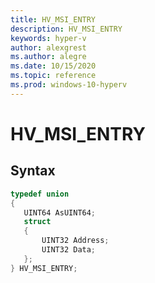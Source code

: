 ```yaml
---
title: HV_MSI_ENTRY
description: HV_MSI_ENTRY
keywords: hyper-v
author: alexgrest
ms.author: alegre
ms.date: 10/15/2020
ms.topic: reference
ms.prod: windows-10-hyperv
---
```


# HV_MSI_ENTRY

## Syntax

 ```c
typedef union
{
    UINT64 AsUINT64;
    struct
    {
        UINT32 Address;
        UINT32 Data;
    };
} HV_MSI_ENTRY;
 ```